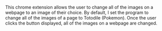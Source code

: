 This chrome extension allows the user to change all of the images on a webpage to an image of their choice. By default, I set the program to change all of the images of a page to Totodile (Pokemon). Once the user clicks the button displayed, all of the images on a webpage are changed.
